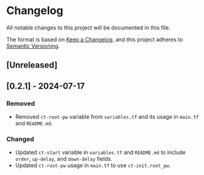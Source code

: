 # Changelog

All notable changes to this project will be documented in this file.

The format is based on [Keep a Changelog](https://keepachangelog.com/en/1.0.0/),
and this project adheres to [Semantic Versioning](https://semver.org/spec/v2.0.0.html).

## [Unreleased]

## [0.2.1] - 2024-07-17

### Removed

- Removed `ct-root-pw` variable from `variables.tf` and its usage in `main.tf` and `README.md`.

### Changed

- Updated `ct-start` variable in `variables.tf` and `README.md` to include `order`, `up-delay`, and `down-delay` fields.
- Updated `ct-root-pw` usage in `main.tf` to use `ct-init.root_pw`.
